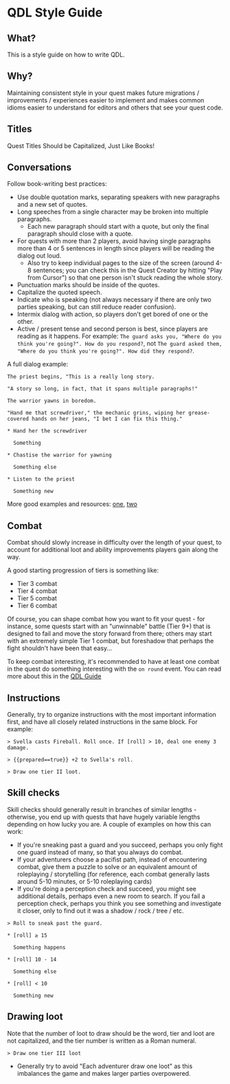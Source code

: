 # QDL Style Guide

## What?

This is a style guide on how to write QDL.

## Why?

Maintaining consistent style in your quest makes future migrations / improvements / experiences easier to implement and makes
common idioms easier to understand for editors and others that see your quest code.

## Titles

Quest Titles Should be Capitalized, Just Like Books!

## Conversations

Follow book-writing best practices:

- Use double quotation marks, separating speakers with new paragraphs and a new set of quotes.
- Long speeches from a single character may be broken into multiple paragraphs.
  - Each new paragraph should start with a quote, but only the final paragraph should close with a quote.
- For quests with more than 2 players, avoid having single paragraphs more than 4 or 5 sentences in length since players will be reading the dialog out loud.
  - Also try to keep individual pages to the size of the screen (around 4-8 sentences; you can check this in the Quest Creator by hitting "Play from Cursor")
    so that one person isn't stuck reading the whole story.
- Punctuation marks should be inside of the quotes.
- Capitalize the quoted speech.
- Indicate who is speaking (not always necessary if there are only two parties speaking, but can still reduce reader confusion).
- Intermix dialog with action, so players don't get bored of one or the other.
- Active / present tense and second person is best, since players are reading as it happens. For example:
  `The guard asks you, "Where do you think you're going?". How do you respond?`,
  not `The guard asked them, "Where do you think you're going?". How did they respond?`.

A full dialog example:

```
The priest begins, "This is a really long story.

"A story so long, in fact, that it spans multiple paragraphs!"

The warrior yawns in boredom.

"Hand me that screwdriver," the mechanic grins, wiping her grease-covered hands on her jeans, "I bet I can fix this thing."

* Hand her the screwdriver

  Something

* Chastise the warrior for yawning

  Something else

* Listen to the priest

  Something new
```

More good examples and resources: [one](http://www.writersdigest.com/editor-blogs/there-are-no-rules/keep-it-simple-keys-to-realistic-dialogue-part-i), [two](http://www.wikihow.com/Format-Dialogue-in-a-Story)

## Combat

Combat should slowly increase in difficulty over the length of your quest, to account for additional loot and ability improvements players gain along the way.

A good starting progression of tiers is something like:

* Tier 3 combat
* Tier 4 combat
* Tier 5 combat
* Tier 6 combat

Of course, you can shape combat how you want to fit your quest - for instance, some quests start with an "unwinnable" battle (Tier 9+)
that is designed to fail and move the story forward from there; others may start with an extremely simple Tier 1 combat, but foreshadow that perhaps the fight shouldn't have been that easy...

To keep combat interesting, it's recommended to have at least one combat in the quest do something interesting with the `on round` event. You can read more about this in the [QDL Guide](qdl_guide.md#combat_card)

## Instructions

Generally, try to organize instructions with the most important information first, and have all closely related instructions in the same block. For example:

```
> Svella casts Fireball. Roll once. If [roll] > 10, deal one enemy 3 damage.

> {{prepared==true}} +2 to Svella's roll.

> Draw one tier II loot.
```

## Skill checks

Skill checks should generally result in branches of similar lengths - otherwise, you end up with quests that have hugely variable lengths depending on how lucky you are. A couple of examples on how this can work:

- If you're sneaking past a guard and you succeed, perhaps you only fight one guard instead of many, so that you always do combat.
- If your adventurers choose a pacifist path, instead of encountering combat, give them a puzzle to solve or an equivalent amount of roleplaying / storytelling (for reference, each combat generally lasts around 5-10 minutes, or 5-10 roleplaying cards)
- If you're doing a perception check and succeed, you might see additional details, perhaps even a new room to search. If you fail a perception check, perhaps you think you see something and investigate it closer, only to find out it was a shadow / rock / tree / etc.

```
> Roll to sneak past the guard.

* [roll] ≥ 15

  Something happens

* [roll] 10 - 14

  Something else

* [roll] < 10

  Something new
```

## Drawing loot

Note that the number of loot to draw should be the word, tier and loot are not capitalized, and the tier number is written as a Roman numeral.

```
> Draw one tier III loot
```

- Generally try to avoid "Each adventurer draw one loot" as this imbalances the game and makes larger parties overpowered.
